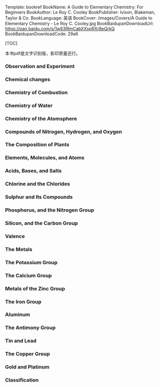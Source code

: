 Template: bookref
BookName: A Guide to Elementary Chemistry: For Beginners
BookAuthor: Le Roy C. Cooley
BookPublisher: Ivison, Blakeman, Taylor & Co.
BookLanguage: 英语
BookCover: /images/Covers/A Guide to Elementary Chemistry - Le Roy C. Cooley.jpg
BookBaidupanDownloadUrl: https://pan.baidu.com/s/1w83lRmCabXXspRXr8eQrkQ 
BookBaidupanDownloadCode: 29a6

[TOC]

本书pdf是文字识别版，影印质量还行。

### Observation and Experiment

### Chemical changes

### Chemistry of Combustion

### Chemistry of Water

### Chemistry of the Atomsphere

### Compounds of Nitrogen, Hydrogen, and Oxygen

### The Composition of Plants

### Elements, Molecules, and Atoms

### Acids, Bases, and Salts

### Chlorine and the Chlorides

### Sulphur and Its Compounds

### Phosphorus, and the Nitrogen Group

### Silicon, and the Carbon Group

### Valence

### The Metals

### The Potassium Group

### The Calcium Group

### Metals of the Zinc Group

### The Iron Group

### Aluminum

### The Antimony Group

### Tin and Lead

### The Copper Group

### Gold and Platinum

### Classification
